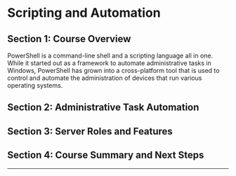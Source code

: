 # Scripting and Automation

## Section 1: Course Overview

PowerShell is a command-line shell and a scripting language all in one. While it started out as a framework to automate administrative tasks in Windows, PowerShell has grown into a cross-platform tool that is used to control and automate the administration of devices that run various operating systems.

## Section 2: Administrative Task Automation

## Section 3: Server Roles and Features

## Section 4: Course Summary and Next Steps


---


